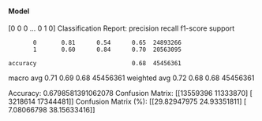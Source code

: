 #### Model
[0 0 0 ... 0 1 0]
Classification Report:
              precision    recall  f1-score   support

           0       0.81      0.54      0.65  24893266
           1       0.60      0.84      0.70  20563095

    accuracy                           0.68  45456361
   macro avg       0.71      0.69      0.68  45456361
weighted avg       0.72      0.68      0.68  45456361

Accuracy: 0.6798581391062078
Confusion Matrix:
[[13559396 11333870]
 [ 3218614 17344481]]
Confusion Matrix (%):
[[29.82947975 24.93351811]
 [ 7.08066798 38.15633416]]

